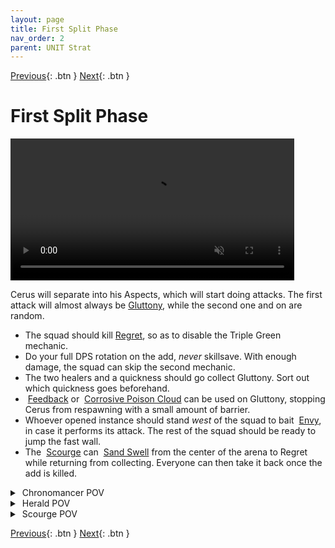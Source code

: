 ```yaml
---
layout: page
title: First Split Phase
nav_order: 2
parent: UNIT Strat
---
```


[Previous](phase1/seq3.html){: .btn } [Next](phase2.html){: .btn }

# First Split Phase

<video class="center" width="90%" controls muted>
  <source src="../videos/split1/full.mp4" type="video/mp4">
</video>

Cerus will separate into his Aspects, which will start doing attacks. The first attack will almost always be [Gluttony], while the second one and on are random.
- The squad should kill <img class="inline empowered_add">[Regret], so as to disable the Triple Green mechanic.
- Do your full DPS rotation on the add, _never_ skillsave. With enough damage, the squad can skip the second mechanic.
- The two healers and a quickness should go collect Gluttony. Sort out which quickness goes beforehand.
- <img class="inline feedback"> [Feedback] or  <img class="inline cpc"> [Corrosive Poison Cloud] can be used on Gluttony, stopping Cerus from respawning with a small amount of barrier.
- Whoever opened instance should stand _west_ of the squad to bait <img class="inline empowered_add"> [Envy], in case it performs its attack. The rest of the squad should be ready to jump the fast wall.
- The <img class="inline scourge"> [Scourge] can <img class="inline sand-swell"> [Sand Swell] from the center of the arena to Regret while returning from collecting. Everyone can then take it back once the add is killed.

<details>
  <summary><img class="inline chrono"> Chronomancer POV</summary>
  <iframe class="youtube-video" src="https://www.youtube.com/embed/OA3tzmAsea0?si=ytuj9FtN2UTVK0Zw&start=99&end=124&mute=1 " frameborder="0" allow="accelerometer; clipboard-write; encrypted-media; gyroscope; picture-in-picture; web-share" referrerpolicy="strict-origin-when-cross-origin" allowfullscreen></iframe>
</details>
<details>
  <summary><img class="inline herald"> Herald POV</summary>
  <iframe class="youtube-video" src="https://www.youtube.com/embed/1NhFc7-NlkE?si=DkrrZ457SCPF-Rf5&start=97&end=124&mute=1 " frameborder="0" allow="accelerometer; clipboard-write; encrypted-media; gyroscope; picture-in-picture; web-share" referrerpolicy="strict-origin-when-cross-origin" allowfullscreen></iframe>
</details>
<details>
  <summary><img class="inline scourge"> Scourge POV</summary>
  <iframe class="youtube-video" src="https://www.youtube.com/embed/PxAi-bWHTsg?si=96CSuM_yvkiQjOEv&start=103&end=127&mute=1 " frameborder="0" allow="accelerometer; clipboard-write; encrypted-media; gyroscope; picture-in-picture; web-share" referrerpolicy="strict-origin-when-cross-origin" allowfullscreen></iframe>
</details>

[Previous](phase1/seq3.html){: .btn } [Next](phase2.html){: .btn }

[Regret]: ../mechanics/aspects/regret.md
[Gluttony]: ../mechanics/aspects/gluttony.md
[Envy]: ../mechanics/aspects/envy.md
[Scourge]: https://wiki.guildwars2.com/wiki/Scourge
[Sand Swell]: https://wiki.guildwars2.com/wiki/Sand_Swell
[Corrosive Poison Cloud]: https://wiki.guildwars2.com/wiki/Corrosive_Poison_Cloud
[Feedback]: https://wiki.guildwars2.com/wiki/Feedback
[Gluttony]: ../mechanics/aspects/gluttony.html